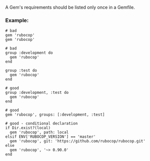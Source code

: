 A Gem's requirements should be listed only once in a Gemfile.
### Example:
    # bad
    gem 'rubocop'
    gem 'rubocop'

    # bad
    group :development do
      gem 'rubocop'
    end

    group :test do
      gem 'rubocop'
    end

    # good
    group :development, :test do
      gem 'rubocop'
    end

    # good
    gem 'rubocop', groups: [:development, :test]

    # good - conditional declaration
    if Dir.exist?(local)
      gem 'rubocop', path: local
    elsif ENV['RUBOCOP_VERSION'] == 'master'
      gem 'rubocop', git: 'https://github.com/rubocop/rubocop.git'
    else
      gem 'rubocop', '~> 0.90.0'
    end
